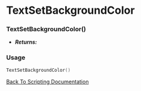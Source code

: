# TextSetBackgroundColor

### TextSetBackgroundColor()
- ***Returns:*** 

### Usage

```Lua
TextSetBackgroundColor()
```


[Back To Scripting Documentation](../README.md)
